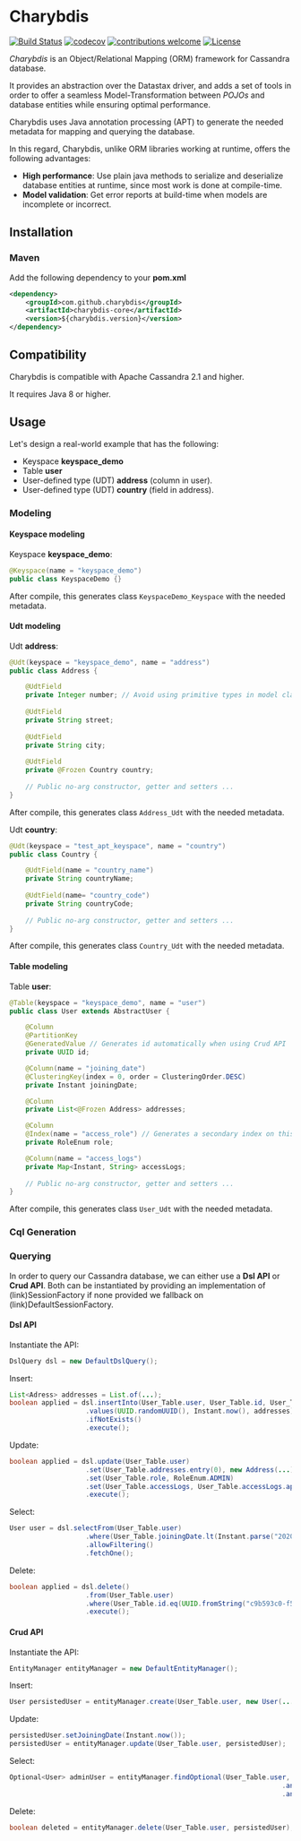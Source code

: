 # Charybdis

[![Build Status](https://travis-ci.org/omarkad2/charybdis.svg?branch=master)](https://travis-ci.org/omarkad2/charybdis)
[![codecov](https://codecov.io/gh/omarkad2/charybdis/branch/master/graph/badge.svg)](https://codecov.io/gh/omarkad2/charybdis)
[![contributions welcome](https://img.shields.io/badge/contributions-welcome-brightgreen.svg?style=flat)](https://github.com/omarkad2/charybdis/issues)
[![License](https://img.shields.io/github/license/fridujo/spring-automocker.svg)](https://opensource.org/licenses/Apache-2.0)

*Charybdis* is an Object/Relational Mapping (ORM) framework for Cassandra database.
 
It provides an abstraction over the Datastax driver, and adds a set of tools in order 
to offer a seamless Model-Transformation between *POJOs* and database entities 
while ensuring optimal performance.

Charybdis uses Java annotation processing (APT) to generate the needed metadata for mapping and querying 
the database.

In this regard, Charybdis, unlike ORM libraries working at runtime, offers the following advantages:
- **High performance**: Use plain java methods to serialize and deserialize database entities at 
runtime, since most work is done at compile-time. 
- **Model validation**: Get error reports at build-time when models are incomplete 
or incorrect.

## Installation
### Maven
Add the following dependency to your **pom.xml**

```xml
<dependency>
    <groupId>com.github.charybdis</groupId>
    <artifactId>charybdis-core</artifactId>
    <version>${charybdis.version}</version>
</dependency>
```

<!--### Gradle-->
<!--Add the following dependency to your **build.gradle**-->
<!--```groovy-->
<!--repositories {-->
<!--    mavenCentral()-->
<!--}-->

<!--dependencies {-->
<!--    testCompile('com.github.charybdis:charybdis-core:1.0.0')-->
<!--}-->
<!--```-->

## Compatibility
Charybdis is compatible with Apache Cassandra 2.1 and higher.
 
It requires Java 8 or higher.

## Usage
Let's design a real-world example that has the following:
- Keyspace **keyspace_demo**
- Table **user**
- User-defined type (UDT) **address** (column in user).
- User-defined type (UDT) **country** (field in address).

### Modeling
#### Keyspace modeling
Keyspace **keyspace_demo**:
```java
@Keyspace(name = "keyspace_demo")
public class KeyspaceDemo {}
```
After compile, this generates class `KeyspaceDemo_Keyspace` with the needed metadata.

#### Udt modeling
Udt **address**:
```java
@Udt(keyspace = "keyspace_demo", name = "address")
public class Address {

    @UdtField
    private Integer number; // Avoid using primitive types in model class!
    
    @UdtField
    private String street;
    
    @UdtField
    private String city;
    
    @UdtField
    private @Frozen Country country;
    
    // Public no-arg constructor, getter and setters ...
}
```
After compile, this generates class `Address_Udt` with the needed metadata.

Udt **country**:
```java
@Udt(keyspace = "test_apt_keyspace", name = "country")
public class Country {

    @UdtField(name = "country_name")
    private String countryName;
    
    @UdtField(name= "country_code")
    private String countryCode;
    
    // Public no-arg constructor, getter and setters ...
}
```
After compile, this generates class `Country_Udt` with the needed metadata.

#### Table modeling
Table **user**:

```java
@Table(keyspace = "keyspace_demo", name = "user")
public class User extends AbstractUser {

    @Column
    @PartitionKey
    @GeneratedValue // Generates id automatically when using Crud API
    private UUID id;

    @Column(name = "joining_date")
    @ClusteringKey(index = 0, order = ClusteringOrder.DESC)
    private Instant joiningDate;

    @Column
    private List<@Frozen Address> addresses;

    @Column
    @Index(name = "access_role") // Generates a secondary index on this column
    private RoleEnum role;

    @Column(name = "access_logs")
    private Map<Instant, String> accessLogs;
  
    // Public no-arg constructor, getter and setters ...
}
```
After compile, this generates class `User_Udt` with the needed metadata.

### Cql Generation

### Querying
In order to query our Cassandra database, we can either use a **Dsl API** or **Crud API**. 
Both can be instantiated by providing an implementation of (link)SessionFactory if 
none provided we fallback on (link)DefaultSessionFactory.
#### Dsl API

Instantiate the API:
```java
DslQuery dsl = new DefaultDslQuery();
```

Insert:
```java
List<Adress> addresses = List.of(...);
boolean applied = dsl.insertInto(User_Table.user, User_Table.id, User_Table.joiningDate, User_Table.addresses)
                   .values(UUID.randomUUID(), Instant.now(), addresses)
                   .ifNotExists()
                   .execute();

```

Update:
```java
boolean applied = dsl.update(User_Table.user)
                   .set(User_Table.addresses.entry(0), new Address(...)) // Updates address at index 0.
                   .set(User_Table.role, RoleEnum.ADMIN)
                   .set(User_Table.accessLogs, User_Table.accessLogs.append(Map.of(Instant.now(), "Ubuntu"))) // Adds entry to column 'access_logs'
                   .execute();

```

Select: 
```java
User user = dsl.selectFrom(User_Table.user)
                   .where(User_Table.joiningDate.lt(Instant.parse("2020-01-01T00:00:00Z")))
                   .allowFiltering()
                   .fetchOne();

```
Delete:
```java
boolean applied = dsl.delete()
                   .from(User_Table.user)
                   .where(User_Table.id.eq(UUID.fromString("c9b593c0-f5cb-4e88-bd55-88dee10a4e97")))
                   .execute();

```
#### Crud API
Instantiate the API:
```java
EntityManager entityManager = new DefaultEntityManager();
```

Insert:
```java
User persistedUser = entityManager.create(User_Table.user, new User(...));
```

Update:
```java
persistedUser.setJoiningDate(Instant.now());
persistedUser = entityManager.update(User_Table.user, persistedUser);

```

Select: 
```java
Optional<User> adminUser = entityManager.findOptional(User_Table.user, User_Table.id.eq(userId)
                                                                    .and(User_Table.joiningDate.lt(Instant.now()))
                                                                    .and(User_Table.role.eq(RoleEnum.ADMIN)))

```
Delete:
```java
boolean deleted = entityManager.delete(User_Table.user, persistedUser);
```
